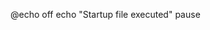 <!--save below code as evil.exe and copy it to startup programs--->
@echo off
echo "Startup file executed"
pause